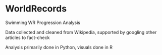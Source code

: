 # WorldRecords
Swimming WR Progression Analysis

Data collected and cleaned from Wikipedia, supported by googling other articles to fact-check

Analysis primarily done in Python, visuals done in R
